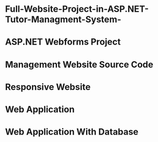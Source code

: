 # Full-Website-Project-in-ASP.NET-Tutor-Managment-System-
# ASP.NET Webforms Project
# Management Website Source Code
# Responsive Website
# Web Application
# Web Application With Database
